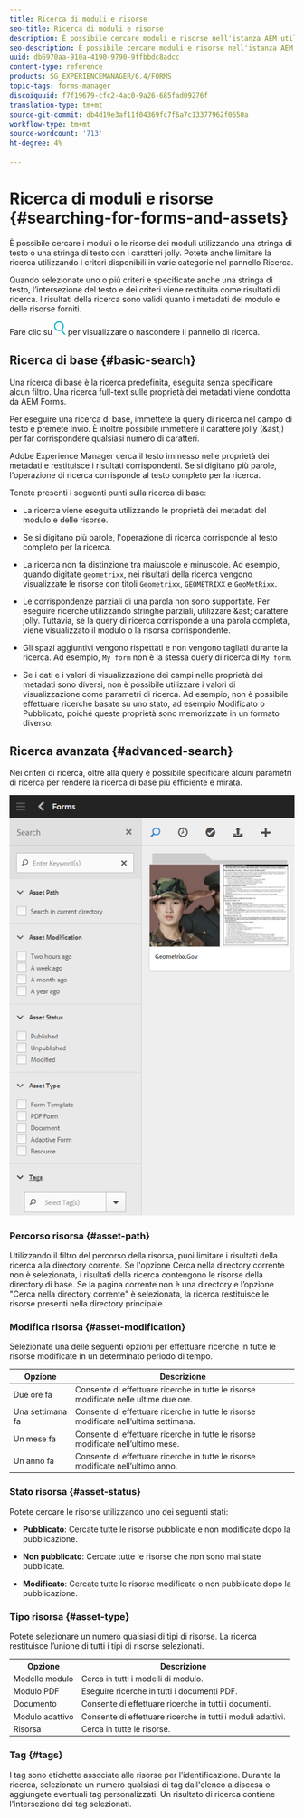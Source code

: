 ```yaml
---
title: Ricerca di moduli e risorse
seo-title: Ricerca di moduli e risorse
description: È possibile cercare moduli e risorse nell'istanza AEM utilizzando AEM. La ricerca di base e avanzata consente di individuare rapidamente le risorse.
seo-description: È possibile cercare moduli e risorse nell'istanza AEM utilizzando AEM. La ricerca di base e avanzata consente di individuare rapidamente le risorse.
uuid: db6970aa-910a-4190-9790-9ffbbdc8adcc
content-type: reference
products: SG_EXPERIENCEMANAGER/6.4/FORMS
topic-tags: forms-manager
discoiquuid: f7f19679-cfc2-4ac0-9a26-685fad09276f
translation-type: tm+mt
source-git-commit: db4d19e3af11f04369fc7f6a7c13377962f0650a
workflow-type: tm+mt
source-wordcount: '713'
ht-degree: 4%

---
```



# Ricerca di moduli e risorse {#searching-for-forms-and-assets}

È possibile cercare i moduli o le risorse dei moduli utilizzando una stringa di testo o una stringa di testo con i caratteri jolly. Potete anche limitare la ricerca utilizzando i criteri disponibili in varie categorie nel pannello Ricerca.

Quando selezionate uno o più criteri e specificate anche una stringa di testo, l’intersezione del testo e dei criteri viene restituita come risultati di ricerca. I risultati della ricerca sono validi quanto i metadati del modulo e delle risorse forniti.

Fare clic su ![aem6forms_search](assets/aem6forms_search.png) per visualizzare o nascondere il pannello di ricerca.

## Ricerca di base {#basic-search}

Una ricerca di base è la ricerca predefinita, eseguita senza specificare alcun filtro. Una ricerca full-text sulle proprietà dei metadati viene condotta da  AEM Forms.

Per eseguire una ricerca di base, immettete la query di ricerca nel campo di testo e premete Invio. È inoltre possibile immettere il carattere jolly (&amp;ast;) per far corrispondere qualsiasi numero di caratteri.

Adobe Experience Manager cerca il testo immesso nelle proprietà dei metadati e restituisce i risultati corrispondenti. Se si digitano più parole, l&#39;operazione di ricerca corrisponde al testo completo per la ricerca.

Tenete presenti i seguenti punti sulla ricerca di base:

* La ricerca viene eseguita utilizzando le proprietà dei metadati del modulo e delle risorse.
* Se si digitano più parole, l&#39;operazione di ricerca corrisponde al testo completo per la ricerca.
* La ricerca non fa distinzione tra maiuscole e minuscole. Ad esempio, quando digitate `geometrixx`, nei risultati della ricerca vengono visualizzate le risorse con titoli `Geometrixx`, `GEOMETRIXX` e `GeoMetRixx`.

* Le corrispondenze parziali di una parola non sono supportate. Per eseguire ricerche utilizzando stringhe parziali, utilizzare &amp;ast; carattere jolly. Tuttavia, se la query di ricerca corrisponde a una parola completa, viene visualizzato il modulo o la risorsa corrispondente.
* Gli spazi aggiuntivi vengono rispettati e non vengono tagliati durante la ricerca. Ad esempio, `My form` non è la stessa query di ricerca di `My form`.

* Se i dati e i valori di visualizzazione dei campi nelle proprietà dei metadati sono diversi, non è possibile utilizzare i valori di visualizzazione come parametri di ricerca. Ad esempio, non è possibile effettuare ricerche basate su uno stato, ad esempio Modificato o Pubblicato, poiché queste proprietà sono memorizzate in un formato diverso.

## Ricerca avanzata {#advanced-search}

Nei criteri di ricerca, oltre alla query è possibile specificare alcuni parametri di ricerca per rendere la ricerca di base più efficiente e mirata.

![Campo di ricerca e parametri o filtri per AEM ricerca di moduli e risorse](assets/search_forms_assets.png)

### Percorso risorsa {#asset-path}

Utilizzando il filtro del percorso della risorsa, puoi limitare i risultati della ricerca alla directory corrente. Se l&#39;opzione Cerca nella directory corrente non è selezionata, i risultati della ricerca contengono le risorse della directory di base. Se la pagina corrente non è una directory e l’opzione &quot;Cerca nella directory corrente&quot; è selezionata, la ricerca restituisce le risorse presenti nella directory principale.

### Modifica risorsa {#asset-modification}

Selezionate una delle seguenti opzioni per effettuare ricerche in tutte le risorse modificate in un determinato periodo di tempo.

| **Opzione** | **Descrizione** |
|---|---|
| Due ore fa | Consente di effettuare ricerche in tutte le risorse modificate nelle ultime due ore. |
| Una settimana fa | Consente di effettuare ricerche in tutte le risorse modificate nell’ultima settimana. |
| Un mese fa | Consente di effettuare ricerche in tutte le risorse modificate nell’ultimo mese. |
| Un anno fa | Consente di effettuare ricerche in tutte le risorse modificate nell’ultimo anno. |

### Stato risorsa {#asset-status}

Potete cercare le risorse utilizzando uno dei seguenti stati:

* **Pubblicato**: Cercate tutte le risorse pubblicate e non modificate dopo la pubblicazione.

* **Non pubblicato**: Cercate tutte le risorse che non sono mai state pubblicate.

* **Modificato**: Cercate tutte le risorse modificate o non pubblicate dopo la pubblicazione.

### Tipo risorsa {#asset-type}

Potete selezionare un numero qualsiasi di tipi di risorse. La ricerca restituisce l’unione di tutti i tipi di risorse selezionati.

<table> 
 <tbody>
  <tr>
   <th>Opzione</th> 
   <th>Descrizione</th> 
  </tr>
  <tr>
   <td>Modello modulo<br /> </td> 
   <td>Cerca in tutti i modelli di modulo.<br /> </td> 
  </tr>
  <tr>
   <td>Modulo PDF</td> 
   <td>Eseguire ricerche in tutti i documenti PDF.</td> 
  </tr>
  <tr>
   <td>Documento</td> 
   <td>Consente di effettuare ricerche in tutti i documenti.</td> 
  </tr>
  <tr>
   <td>Modulo adattivo<br /> </td> 
   <td>Consente di effettuare ricerche in tutti i moduli adattivi.</td> 
  </tr>
  <tr>
   <td>Risorsa</td> 
   <td>Cerca in tutte le risorse.<br /> </td> 
  </tr>
 </tbody>
</table>

### Tag {#tags}

I tag sono etichette associate alle risorse per l’identificazione. Durante la ricerca, selezionate un numero qualsiasi di tag dall&#39;elenco a discesa o aggiungete eventuali tag personalizzati. Un risultato di ricerca contiene l&#39;intersezione dei tag selezionati.
